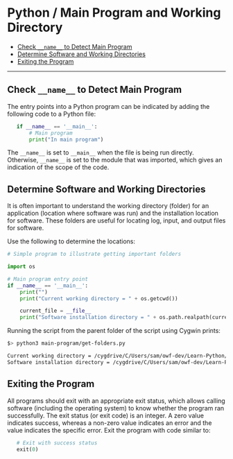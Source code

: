 # Python / Main Program and Working Directory #

* [Check `__name__` to Detect Main Program](#check-name-to-detect-main-program)
* [Determine Software and Working Directories](#determine-software-and-working-directories)
* [Exiting the Program](#exiting-the-program)

--------------

## Check `__name__` to Detect Main Program ##

The entry points into a Python program can be indicated by adding the following code to a Python file:

```python
   if __name__ == '__main__':
       # Main program
       print("In main program")
```

The `__name__` is set to `__main__` when the file is being run directly.
Otherwise, `__name__` is set to the module that was imported,
which gives an indication of the scope of the code.

## Determine Software and Working Directories ##

It is often important to understand the working directory (folder)
for an application (location where software was run)
and the installation location for software.
These folders are useful for locating log, input, and output files for software.

Use the following to determine the locations:

```python
# Simple program to illustrate getting important folders

import os

# Main program entry point
if __name__ == '__main__':
    print("")
    print("Current working directory = " + os.getcwd())

    current_file = __file__
    print("Software installation directory = " + os.path.realpath(current_file))
```

Running the script from the parent folder of the script using Cygwin prints:

```sh
$> python3 main-program/get-folders.py

Current working directory = /cygdrive/C/Users/sam/owf-dev/Learn-Python/git-repos/owf-learn-python/mkdocs-project/docs/lang
Software installation directory = /cygdrive/C/Users/sam/owf-dev/Learn-Python/git-repos/owf-learn-python/mkdocs-project/docs/lang/main-program/get-folders.py
```

## Exiting the Program ##

All programs should exit with an appropriate exit status,
which allows calling software (including the operating system) to know whether the program ran successfully.
The exit status (or exit code) is an integer.
A zero value indicates success, whereas a non-zero value indicates an error and the value indicates the specific error.
Exit the program with code similar to:

```python
   # Exit with success status
   exit(0)
```
